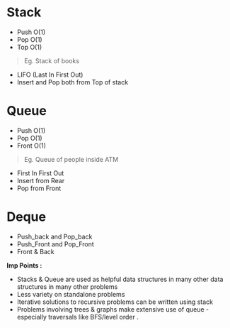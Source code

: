 Stack
==== 

* Push O(1)
* Pop O(1)
* Top O(1)

> Eg. Stack of books

* LIFO (Last In First Out)
* Insert and Pop both from Top of stack


Queue
=====

* Push O(1)
* Pop O(1)
* Front O(1)

> Eg. Queue of people inside ATM

* First In First Out
* Insert from Rear
* Pop from Front

Deque 
=====

* Push_back and Pop_back
* Push_Front and Pop_Front
* Front & Back

<strong>Imp Points :</strong>

* Stacks & Queue are used as helpful data structures in many other data structures in many other problems
* Less variety on standalone problems 
* Iterative solutions to recursive problems can be written using stack
* Problems involving trees & graphs make extensive use of queue - especially traversals like BFS/level order .
